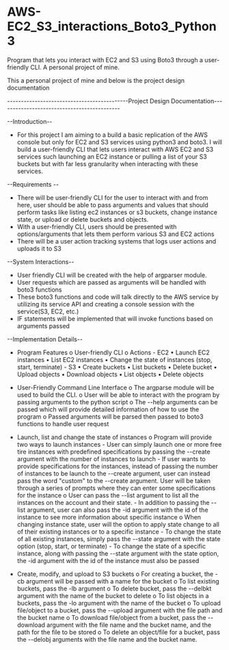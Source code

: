 # AWS-EC2_S3_interactions_Boto3_Python3
Program that lets you interact with EC2 and S3 using Boto3 through a user-friendly CLI. A personal project of mine.

This a personal project of mine and below is the project design documentation

--------------------------------------------Project Design Documentation--------------------------------------------

--Introduction--
  - For this project I am aiming to a build a basic replication of the AWS console but only for EC2 and S3 services using python3 and boto3.
    I will build a user-friendly CLI that lets users interact with AWS EC2 and S3 services such launching an EC2 instance or pulling a list of your S3 buckets 
    but with far less granularity when interacting with these services.


--Requirements --
  - There will be user-friendly CLI for the user to interact with and from here, user should be able to pass arguments and values that should perform tasks like 
    listing ec2 instances or s3 buckets, change instance state, or upload or delete buckets and objects.
  - With a user-friendly CLI, users should be presented with options/arguments that lets them perform various S3 and EC2 actions
  - There will be a user action tracking systems that logs user actions and uploads it to S3


--System Interactions--
  - User friendly CLI will be created with the help of argparser module. 
  - User requests which are passed as arguments will be handled with boto3 functions
  - These boto3 functions and code will talk directly to the AWS service by utilizing its service API and creating a console session with the service(S3, EC2, etc.)
  - IF statements will be implemented that will invoke functions based on arguments passed 


--Implementation Details-- 
  - Program Features
      o	User-friendly CLI
      o	Actions
          - EC2
              •	Launch EC2 instances
              •	List EC2 instances
              •	Change the state of instances (stop, start, terminate)
          - S3
              •	Create buckets
              •	List buckets 
              •	Delete bucket
              •	Upload objects
              •	Download objects
              •	List objects
              •	Delete objects
              
  - User-Friendly Command Line Interface 
      o	The argparse module will be used to build the CLI.
      o	User will be able to interact with the program by passing arguments to the python script
      o	The --help arguments can be passed which will provide detailed information of how to use the program
      o	Passed arguments will be parsed then passed to boto3 functions to handle user request
  
  - Launch, list and change the state of instances
      o	Program will provide two ways to launch instances
          - User can simply launch one or more free tire instances with predefined specifications  by passing the --create argument with the number of instances to launch
          - If user wants to provide specifications for the instances, instead of passing the number of instances to be launch to the --create argument, user can instead pass 
          the word "custom" to the --create argument. User will be taken through a series of prompts where they can enter some specifications for the instance
      o	User can pass the --list argument to list all the instances on the account and their state. 
          - In addition to passing the --list argument, user can also pass the -id argument with the id of the instance to see more information about specific instance 
      o	When changing instance state, user will the option to apply state change to all of their existing instances or to a specific instance
          - To change the state of all existing instances, simply pass the --state argument with the state option (stop, start, or terminate)
          - To change the state of a specific instance, along with passing the --state argument with the state option, the -id argument with the id of the instance must also be passed
 
 - Create, modify, and upload to S3 buckets
      o	For creating a bucket, the -cb argument will be passed with a name for the bucket
      o	To list existing buckets, pass the -lb argument
      o	To delete bucket, pass the --delbkt argument with the name of the bucket to delete
      o	To list objects in a buckets, pass the -lo argument with the name of the bucket
      o	To upload file/object to a bucket, pass the --upload argument with the file path and the bucket name
      o	To download file/object from a bucket, pass the --download argument with the file name and the bucket name, and the path for the file to be stored
      o	To delete an object/file for a bucket, pass the --delobj arguments with the file name and the bucket name.
